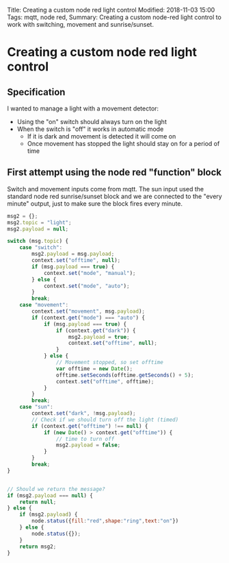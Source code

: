 Title: Creating a custom node red light control
Modified: 2018-11-03 15:00
Tags: mqtt, node red, 
Summary: Creating a custom node-red light control to work with switching, movement and sunrise/sunset.

# Creating a custom node red light control

## Specification

I wanted to manage a light with a movement detector:

* Using the "on" switch should always turn on the light
* When the switch is "off" it works in automatic mode
    - If it is dark and movement is detected it will come on
    - Once movement has stopped the light should stay on for a period of time

## First attempt using the node red "function" block

Switch and movement inputs come from mqtt.  The sun input used the standard node red sunrise/sunset block and we are connected to the "every minute" output, just to make sure the block fires every minute.

~~~ javascript
msg2 = {};
msg2.topic = "light";
msg2.payload = null;

switch (msg.topic) {
    case "switch":
        msg2.payload = msg.payload;
        context.set("offtime", null);
        if (msg.payload === true) {
            context.set("mode", "manual");
        } else {
            context.set("mode", "auto");
        }
        break;
    case "movement":
        context.set("movement", msg.payload);
        if (context.get("mode") === "auto") {
            if (msg.payload === true) {
                if (context.get("dark")) {
                    msg2.payload = true;
                    context.set("offtime", null);
                }
            } else {
                // Movement stopped, so set offtime
                var offtime = new Date();
                offtime.setSeconds(offtime.getSeconds() + 5);
                context.set("offtime", offtime);
            }
        }
        break;
    case "sun":
        context.set("dark", !msg.payload);
        // Check if we should turn off the light (timed)
        if (context.get("offtime") !== null) {
            if (new Date() > context.get("offtime")) {
                // time to turn off
                msg2.payload = false;
            }
        }  
        break;
}


// Should we return the message?
if (msg2.payload === null) {
    return null;
} else {
    if (msg2.payload) {
        node.status({fill:"red",shape:"ring",text:"on"})
    } else {
        node.status({});
    }
    return msg2;
}
~~~